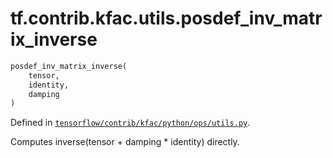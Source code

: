 <div itemscope itemtype="http://developers.google.com/ReferenceObject">
<meta itemprop="name" content="tf.contrib.kfac.utils.posdef_inv_matrix_inverse" />
</div>

# tf.contrib.kfac.utils.posdef_inv_matrix_inverse

``` python
posdef_inv_matrix_inverse(
    tensor,
    identity,
    damping
)
```



Defined in [`tensorflow/contrib/kfac/python/ops/utils.py`](https://www.tensorflow.org/code/tensorflow/contrib/kfac/python/ops/utils.py).

Computes inverse(tensor + damping * identity) directly.